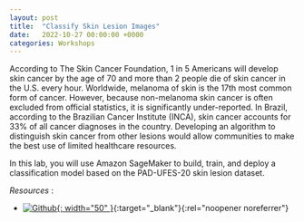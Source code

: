 ```yaml
---
layout: post
title:  "Classify Skin Lesion Images"
date:   2022-10-27 00:00:00 +0000
categories: Workshops 
---
```


According to The Skin Cancer Foundation, 1 in 5 Americans will develop skin cancer by the age of 70 and more than 2 people die of skin cancer in the U.S. every hour. Worldwide, melanoma of skin is the 17th most common form of cancer. However, because non-melanoma skin cancer is often excluded from official statistics, it is significantly under-reported. In Brazil, according to the Brazilian Cancer Institute (INCA), skin cancer accounts for 33% of all cancer diagnoses in the country. Developing an algorithm to distinguish skin cancer from other lesions would allow communities to make the best use of limited healthcare resources.

In this lab, you will use Amazon SageMaker to build, train, and deploy a classification model based on the PAD-UFES-20 skin lesion dataset.

*Resources* :

* [![Github](https://github.githubassets.com/images/modules/logos_page/GitHub-Mark.png){: width="50" }](https://github.com/aws-samples/aws-healthcare-lifescience-ai-ml-sample-notebooks/blob/main/workshops/Classify_Skin_Lesion_Images/1-Classify_Skin_Lesion_Images.ipynb){:target="_blank"}{:rel="noopener noreferrer"}

